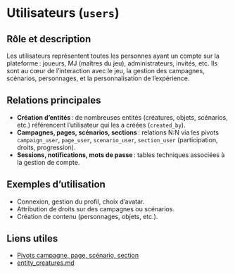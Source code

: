 # Utilisateurs (`users`)

## Rôle et description
Les utilisateurs représentent toutes les personnes ayant un compte sur la plateforme : joueurs, MJ (maîtres du jeu), administrateurs, invités, etc. Ils sont au cœur de l’interaction avec le jeu, la gestion des campagnes, scénarios, personnages, et la personnalisation de l’expérience.

## Relations principales
- **Création d’entités** : de nombreuses entités (créatures, objets, scénarios, etc.) référencent l’utilisateur qui les a créées (`created_by`).
- **Campagnes, pages, scénarios, sections** : relations N:N via les pivots `campaign_user`, `page_user`, `scenario_user`, `section_user` (participation, droits, progression).
- **Sessions, notifications, mots de passe** : tables techniques associées à la gestion de compte.

## Exemples d’utilisation
- Connexion, gestion du profil, choix d’avatar.
- Attribution de droits sur des campagnes ou scénarios.
- Création de contenu (personnages, objets, etc.).

## Liens utiles
- [Pivots campagne, page, scénario, section](../pivots/)
- [entity_creatures.md](ENTITY_CREATURES.md) 